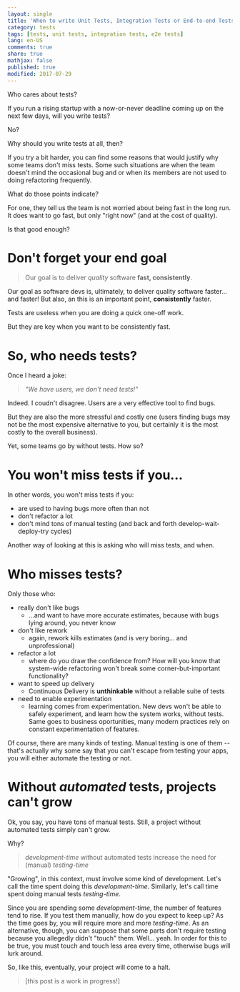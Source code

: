 ```yaml
---
layout: single
title: 'When to write Unit Tests, Integration Tests or End-to-end Tests?'
category: tests
tags: [tests, unit tests, integration tests, e2e tests]
lang: en-US
comments: true
share: true
mathjax: false
published: true
modified: 2017-07-29
---
```


Who cares about tests?

If you run a rising startup with a now-or-never deadline coming up on the next few days, will you write tests?

No?

Why should you write tests at all, then?

If you try a bit harder, you can find some reasons that would justify why some teams don't miss tests. Some such situations are when the team doesn't mind the occasional bug and or when its members are not used to doing refactoring frequently.

What do those points indicate?

For one, they tell us the team is not worried about being fast in the long run. It does want to go fast, but only "right now" (and at the cost of quality).

Is that good enough?

# Don't forget your end goal

> Our goal is to deliver *quality* software **fast, consistently**.

Our goal as software devs is, ultimately, to deliver quality software faster... and faster! But also, an this is an important point, **consistently** faster.

Tests are useless when you are doing a quick one-off work.

But they are key when you want to be consistently fast.

# So, who needs tests?

Once I heard a joke:

> *"We have users, we don't need tests!"*

Indeed. I coudn't disagree. Users are a very effective tool to find bugs.

But they are also the more stressful and costly one (users finding bugs may not be the most expensive alternative to you, but certainly it is the most costly to the overall business).

Yet, some teams go by without tests. How so?

# You won't miss tests if you...

In other words, you won't miss tests if you:
- are used to having bugs more often than not
- don't refactor a lot
- don't mind tons of manual testing (and back and forth develop-wait-deploy-try cycles)

Another way of looking at this is asking who will miss tests, and when.

# Who misses tests?

Only those who:
- really don't like bugs
  - ...and want to have more accurate estimates, because with bugs lying around, you never know
- don't like rework
  - again, rework kills estimates (and is very boring... and unprofessional)
- refactor a lot
  - where do you draw the confidence from? How will you know that system-wide refactoring won't break some corner-but-important functionality?
- want to speed up delivery
  - Continuous Delivery is **unthinkable** without a reliable suite of tests
- need to enable experimentation
  - learning comes from experimentation. New devs won't be able to safely experiment, and learn how the system works, without tests. Same goes to business oportunities, many modern practices rely on constant experimentation of features.

Of course, there are many kinds of testing. Manual testing is one of them -- that's actually why some say that you can't escape
from testing your apps, you will either automate the testing or not.

# Without *automated* tests, projects can't grow

Ok, you say, you have tons of manual tests. Still, a project without automated tests simply can't grow.

Why?

> *development-time* without automated tests increase the need for (manual) *testing-time*

 "Growing", in this context, must involve some kind of development. Let's call the time spent doing this *development-time*. Similarly, let's call time spent doing manual tests *testing-time*.

Since you are spending some *development-time*, the number of features tend to rise. If you test them manually, how do you expect to keep up? As the time goes by, you will require more and more *testing-time*. As an alternative, though, you can suppose that some parts don't require testing because you allegedly didn't "touch" them. Well... yeah. In order for this to be true, you must touch and touch less area every time, otherwise bugs will lurk around.

So, like this, eventually, your project will come to a halt.


> [this post is a work in progress!]
